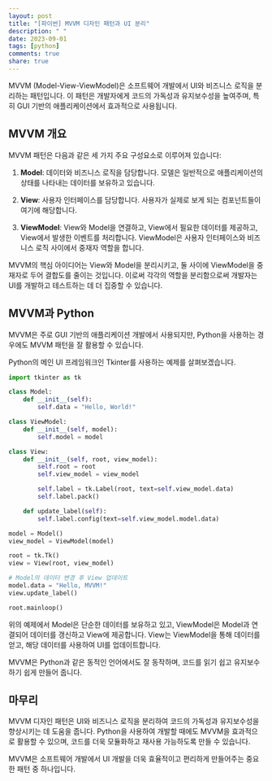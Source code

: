 ```yaml
---
layout: post
title: "[파이썬] MVVM 디자인 패턴과 UI 분리"
description: " "
date: 2023-09-01
tags: [python]
comments: true
share: true
---
```


MVVM (Model-View-ViewModel)은 소프트웨어 개발에서 UI와 비즈니스 로직을 분리하는 패턴입니다. 이 패턴은 개발자에게 코드의 가독성과 유지보수성을 높여주며, 특히 GUI 기반의 애플리케이션에서 효과적으로 사용됩니다.

## MVVM 개요

MVVM 패턴은 다음과 같은 세 가지 주요 구성요소로 이루어져 있습니다:

1. **Model**: 데이터와 비즈니스 로직을 담당합니다. 모델은 일반적으로 애플리케이션의 상태를 나타내는 데이터를 보유하고 있습니다.

2. **View**: 사용자 인터페이스를 담당합니다. 사용자가 실제로 보게 되는 컴포넌트들이 여기에 해당합니다. 

3. **ViewModel**: View와 Model을 연결하고, View에서 필요한 데이터를 제공하고, View에서 발생한 이벤트를 처리합니다. ViewModel은 사용자 인터페이스와 비즈니스 로직 사이에서 중재자 역할을 합니다.

MVVM의 핵심 아이디어는 View와 Model을 분리시키고, 둘 사이에 ViewModel을 중재자로 두어 결합도를 줄이는 것입니다. 이로써 각각의 역할을 분리함으로써 개발자는 UI를 개발하고 테스트하는 데 더 집중할 수 있습니다.

## MVVM과 Python

MVVM은 주로 GUI 기반의 애플리케이션 개발에서 사용되지만, Python을 사용하는 경우에도 MVVM 패턴을 잘 활용할 수 있습니다.

Python의 메인 UI 프레임워크인 Tkinter를 사용하는 예제를 살펴보겠습니다.

```python
import tkinter as tk

class Model:
    def __init__(self):
        self.data = "Hello, World!"

class ViewModel:
    def __init__(self, model):
        self.model = model

class View:
    def __init__(self, root, view_model):
        self.root = root
        self.view_model = view_model

        self.label = tk.Label(root, text=self.view_model.data)
        self.label.pack()

    def update_label(self):
        self.label.config(text=self.view_model.model.data)

model = Model()
view_model = ViewModel(model)

root = tk.Tk()
view = View(root, view_model)

# Model의 데이터 변경 후 View 업데이트
model.data = "Hello, MVVM!"
view.update_label()

root.mainloop()
```

위의 예제에서 Model은 단순한 데이터를 보유하고 있고, ViewModel은 Model과 연결되어 데이터를 갱신하고 View에 제공합니다. View는 ViewModel을 통해 데이터를 얻고, 해당 데이터를 사용하여 UI를 업데이트합니다.

MVVM은 Python과 같은 동적인 언어에서도 잘 동작하며, 코드를 읽기 쉽고 유지보수하기 쉽게 만들어 줍니다.

## 마무리

MVVM 디자인 패턴은 UI와 비즈니스 로직을 분리하여 코드의 가독성과 유지보수성을 향상시키는 데 도움을 줍니다. Python을 사용하여 개발할 때에도 MVVM을 효과적으로 활용할 수 있으며, 코드를 더욱 모듈화하고 재사용 가능하도록 만들 수 있습니다.

MVVM은 소프트웨어 개발에서 UI 개발을 더욱 효율적이고 편리하게 만들어주는 중요한 패턴 중 하나입니다.